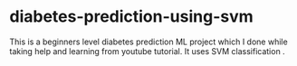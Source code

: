 # diabetes-prediction-using-svm
This is a beginners level diabetes prediction ML project which I done while taking help and learning from youtube tutorial. It uses SVM classification .
